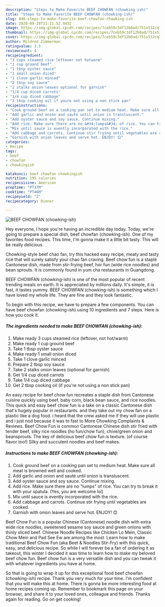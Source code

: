 ```yaml
---
description: "Steps to Make Favorite BEEF CHOWFAN (chowking-ish)"
title: "Steps to Make Favorite BEEF CHOWFAN (chowking-ish)"
slug: 846-steps-to-make-favorite-beef-chowfan-chowking-ish
date: 2020-09-28T11:11:52.443Z
image: https://img-global.cpcdn.com/recipes/7ceb59c3df12b0ad/751x532cq70/beef-chowfan-chowking-ish-recipe-main-photo.jpg
thumbnail: https://img-global.cpcdn.com/recipes/7ceb59c3df12b0ad/751x532cq70/beef-chowfan-chowking-ish-recipe-main-photo.jpg
cover: https://img-global.cpcdn.com/recipes/7ceb59c3df12b0ad/751x532cq70/beef-chowfan-chowking-ish-recipe-main-photo.jpg
author: Mildred Zimmerman
ratingvalue: 3.5
reviewcount: 4
recipeingredient:
- "3 cups steamed rice leftover not hotwarm"
- "1 cup ground beef"
- "1 tbsp oyster sauce"
- "1 small onion diced"
- "1 clove garlic minced"
- "2 tbsp soy sauce"
- "2 stalks onion leaves optional for garnish"
- "1/4 cup diced carrots"
- "1/4 cup diced cabbage"
- "2 tbsp cooking oil if youre not using a non stick pan"
recipeinstructions:
- "Cook ground beef on a cooking pan set to medium heat. Make sure all meat is browned well and cooked."
- "Add garlic and onion and sauté until onion is transluscent."
- "Add oyster sauce and soy sauce. Continue mixing."
- "Add rice. Make sure there are no &#34;lumps&#34; of rice. You can try to break it with your spatula. (Yes, you are welcome lol)"
- "Mix until sauce is evently incorporated with the rice."
- "Add cabbage and carrots. Continue stir frying until vegetables are cooked."
- "Garnish with onion leaves and serve hot. ENJOY! 😊"
categories:
- Recipe
tags:
- beef
- chowfan
- chowkingish

katakunci: beef chowfan chowkingish 
nutrition: 195 calories
recipecuisine: American
preptime: "PT37M"
cooktime: "PT46M"
recipeyield: "2"
recipecategory: Dinner

---
```



![BEEF CHOWFAN (chowking-ish)](https://img-global.cpcdn.com/recipes/7ceb59c3df12b0ad/751x532cq70/beef-chowfan-chowking-ish-recipe-main-photo.jpg)

Hey everyone, I hope you're having an incredible day today. Today, we're going to prepare a special dish, beef chowfan (chowking-ish). One of my favorites food recipes. This time, I'm gonna make it a little bit tasty. This will be really delicious.

Chowking-style beef chao fan, try this hacked easy recipe, meaty and tasty rice that will surely satisfy your chao fan craving. Beef chow fun is a staple Cantonese dish, made from stir-frying beef, hor fun (wide rice noodles) and bean sprouts. It is commonly found in yum cha restaurants in Guangdong.

BEEF CHOWFAN (chowking-ish) is one of the most popular of recent trending meals on earth. It is appreciated by millions daily. It's simple, it is fast, it tastes yummy. BEEF CHOWFAN (chowking-ish) is something which I have loved my whole life. They are fine and they look fantastic.


To begin with this recipe, we have to prepare a few components. You can have beef chowfan (chowking-ish) using 10 ingredients and 7 steps. Here is how you cook it.

<!--inarticleads1-->

##### The ingredients needed to make BEEF CHOWFAN (chowking-ish):

1. Make ready 3 cups steamed rice (leftover, not hot/warm)
1. Make ready 1 cup ground beef
1. Take 1 tbsp oyster sauce
1. Make ready 1 small onion diced
1. Take 1 clove garlic minced
1. Prepare 2 tbsp soy sauce
1. Take 2 stalks onion leaves (optional for garnish)
1. Get 1/4 cup diced carrots
1. Take 1/4 cup diced cabbage
1. Get 2 tbsp cooking oil (if you&#39;re not using a non stick pan)


An easy recipe for beef chow fun recreates a staple dish from Cantonese cuisine quickly using beef, baby corn, black bean sauce, and rice noodles. This quick and easy beef chow fun is a take on a classic Cantonese dish that&#39;s hugely popular in restaurants. and they take out my chow fan on a plastic like a dog food. i heard that the crew asked me if they will use plastic and i just nod because it was to fast to More Chowking Complaints &amp; Reviews. Beef Chow Fun is common Cantonese Chinese dish stir fried with tender beef, silky rice noodles (ho fun/chow fun), chive/green onion and beansprouts. The key of delicious beef chow fun is texture. (of course flavor too!) Silky and succulent noodles and beef makes. 

<!--inarticleads2-->

##### Instructions to make BEEF CHOWFAN (chowking-ish):

1. Cook ground beef on a cooking pan set to medium heat. Make sure all meat is browned well and cooked.
1. Add garlic and onion and sauté until onion is transluscent.
1. Add oyster sauce and soy sauce. Continue mixing.
1. Add rice. Make sure there are no &#34;lumps&#34; of rice. You can try to break it with your spatula. (Yes, you are welcome lol)
1. Mix until sauce is evently incorporated with the rice.
1. Add cabbage and carrots. Continue stir frying until vegetables are cooked.
1. Garnish with onion leaves and serve hot. ENJOY! 😊


Beef Chow Fun is a popular Chinese (Cantonese) noodle dish with extra wide rice noodles, sweetened sesame soy sauce and green onions with thinly sliced beef. Chinese Noodle Recipes like Chicken Lo Mein, Classic Chow Mein and Pad See Ew are among the most. Learn how to make traditional Beef Chow Fun (aka Beet &amp; Noodles Stir-Fry) with this quick, easy, and delicious recipe. So while I will forever be a fan of ordering it as takeout, this winter I decided it was time to learn how to make my beloved beef chow fun. Beef chow fun is a very versatile dish and you can tweak it with whatever ingredients you have at home. 

So that is going to wrap it up for this exceptional food beef chowfan (chowking-ish) recipe. Thank you very much for your time. I'm confident that you will make this at home. There is gonna be more interesting food at home recipes coming up. Remember to bookmark this page on your browser, and share it to your loved ones, colleague and friends. Thanks again for reading. Go on get cooking!
